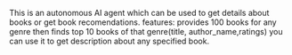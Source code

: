 This is an autonomous AI agent which can be used to get details about books or get book recomendations.
features:
   provides 100 books for any genre 
   then finds top 10 books of that genre(title, author_name,ratings)
   you can use it to get description about any specified book.
   
